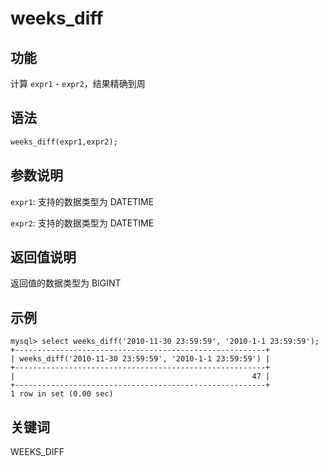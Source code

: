 # weeks_diff

## 功能

计算 `expr1` - `expr2`，结果精确到周

## 语法

```Haskell
weeks_diff(expr1,expr2);
```

## 参数说明

`expr1`: 支持的数据类型为 DATETIME

`expr2`: 支持的数据类型为 DATETIME

## 返回值说明

返回值的数据类型为 BIGINT

## 示例

```Plain Text
mysql> select weeks_diff('2010-11-30 23:59:59', '2010-1-1 23:59:59');
+--------------------------------------------------------+
| weeks_diff('2010-11-30 23:59:59', '2010-1-1 23:59:59') |
+--------------------------------------------------------+
|                                                     47 |
+--------------------------------------------------------+
1 row in set (0.00 sec)
```

## 关键词

WEEKS_DIFF
